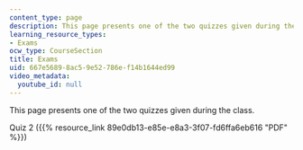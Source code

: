 ```yaml
---
content_type: page
description: This page presents one of the two quizzes given during the class.
learning_resource_types:
- Exams
ocw_type: CourseSection
title: Exams
uid: 667e5689-8ac5-9e52-786e-f14b1644ed99
video_metadata:
  youtube_id: null
---
```


This page presents one of the two quizzes given during the class.

Quiz 2 ({{% resource_link 89e0db13-e85e-e8a3-3f07-fd6ffa6eb616 "PDF" %}})